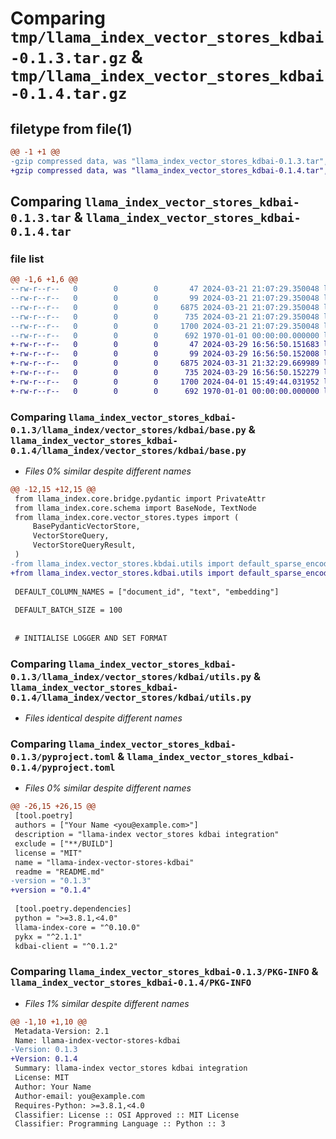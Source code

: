 # Comparing `tmp/llama_index_vector_stores_kdbai-0.1.3.tar.gz` & `tmp/llama_index_vector_stores_kdbai-0.1.4.tar.gz`

## filetype from file(1)

```diff
@@ -1 +1 @@
-gzip compressed data, was "llama_index_vector_stores_kdbai-0.1.3.tar", max compression
+gzip compressed data, was "llama_index_vector_stores_kdbai-0.1.4.tar", max compression
```

## Comparing `llama_index_vector_stores_kdbai-0.1.3.tar` & `llama_index_vector_stores_kdbai-0.1.4.tar`

### file list

```diff
@@ -1,6 +1,6 @@
--rw-r--r--   0        0        0       47 2024-03-21 21:07:29.350048 llama_index_vector_stores_kdbai-0.1.3/README.md
--rw-r--r--   0        0        0       99 2024-03-21 21:07:29.350048 llama_index_vector_stores_kdbai-0.1.3/llama_index/vector_stores/kdbai/__init__.py
--rw-r--r--   0        0        0     6875 2024-03-21 21:07:29.350048 llama_index_vector_stores_kdbai-0.1.3/llama_index/vector_stores/kdbai/base.py
--rw-r--r--   0        0        0      735 2024-03-21 21:07:29.350048 llama_index_vector_stores_kdbai-0.1.3/llama_index/vector_stores/kdbai/utils.py
--rw-r--r--   0        0        0     1700 2024-03-21 21:07:29.350048 llama_index_vector_stores_kdbai-0.1.3/pyproject.toml
--rw-r--r--   0        0        0      692 1970-01-01 00:00:00.000000 llama_index_vector_stores_kdbai-0.1.3/PKG-INFO
+-rw-r--r--   0        0        0       47 2024-03-29 16:56:50.151683 llama_index_vector_stores_kdbai-0.1.4/README.md
+-rw-r--r--   0        0        0       99 2024-03-29 16:56:50.152008 llama_index_vector_stores_kdbai-0.1.4/llama_index/vector_stores/kdbai/__init__.py
+-rw-r--r--   0        0        0     6875 2024-03-31 21:32:29.669989 llama_index_vector_stores_kdbai-0.1.4/llama_index/vector_stores/kdbai/base.py
+-rw-r--r--   0        0        0      735 2024-03-29 16:56:50.152279 llama_index_vector_stores_kdbai-0.1.4/llama_index/vector_stores/kdbai/utils.py
+-rw-r--r--   0        0        0     1700 2024-04-01 15:49:44.031952 llama_index_vector_stores_kdbai-0.1.4/pyproject.toml
+-rw-r--r--   0        0        0      692 1970-01-01 00:00:00.000000 llama_index_vector_stores_kdbai-0.1.4/PKG-INFO
```

### Comparing `llama_index_vector_stores_kdbai-0.1.3/llama_index/vector_stores/kdbai/base.py` & `llama_index_vector_stores_kdbai-0.1.4/llama_index/vector_stores/kdbai/base.py`

 * *Files 0% similar despite different names*

```diff
@@ -12,15 +12,15 @@
 from llama_index.core.bridge.pydantic import PrivateAttr
 from llama_index.core.schema import BaseNode, TextNode
 from llama_index.core.vector_stores.types import (
     BasePydanticVectorStore,
     VectorStoreQuery,
     VectorStoreQueryResult,
 )
-from llama_index.vector_stores.kbdai.utils import default_sparse_encoder
+from llama_index.vector_stores.kdbai.utils import default_sparse_encoder
 
 DEFAULT_COLUMN_NAMES = ["document_id", "text", "embedding"]
 
 DEFAULT_BATCH_SIZE = 100
 
 
 # INITIALISE LOGGER AND SET FORMAT
```

### Comparing `llama_index_vector_stores_kdbai-0.1.3/llama_index/vector_stores/kdbai/utils.py` & `llama_index_vector_stores_kdbai-0.1.4/llama_index/vector_stores/kdbai/utils.py`

 * *Files identical despite different names*

### Comparing `llama_index_vector_stores_kdbai-0.1.3/pyproject.toml` & `llama_index_vector_stores_kdbai-0.1.4/pyproject.toml`

 * *Files 0% similar despite different names*

```diff
@@ -26,15 +26,15 @@
 [tool.poetry]
 authors = ["Your Name <you@example.com>"]
 description = "llama-index vector_stores kdbai integration"
 exclude = ["**/BUILD"]
 license = "MIT"
 name = "llama-index-vector-stores-kdbai"
 readme = "README.md"
-version = "0.1.3"
+version = "0.1.4"
 
 [tool.poetry.dependencies]
 python = ">=3.8.1,<4.0"
 llama-index-core = "^0.10.0"
 pykx = "^2.1.1"
 kdbai-client = "^0.1.2"
```

### Comparing `llama_index_vector_stores_kdbai-0.1.3/PKG-INFO` & `llama_index_vector_stores_kdbai-0.1.4/PKG-INFO`

 * *Files 1% similar despite different names*

```diff
@@ -1,10 +1,10 @@
 Metadata-Version: 2.1
 Name: llama-index-vector-stores-kdbai
-Version: 0.1.3
+Version: 0.1.4
 Summary: llama-index vector_stores kdbai integration
 License: MIT
 Author: Your Name
 Author-email: you@example.com
 Requires-Python: >=3.8.1,<4.0
 Classifier: License :: OSI Approved :: MIT License
 Classifier: Programming Language :: Python :: 3
```

